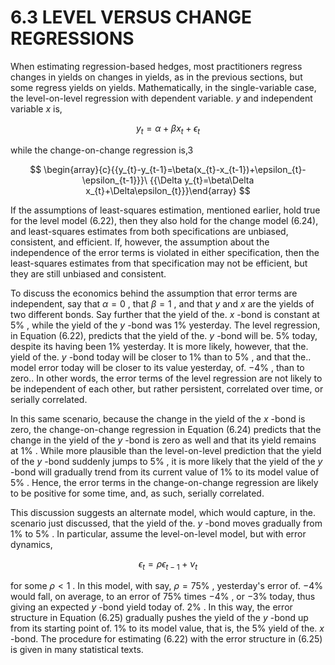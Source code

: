 # 6.3 LEVEL VERSUS CHANGE REGRESSIONS  

When estimating regression-based hedges, most practitioners regress changes in yields on changes in yields, as in the previous sections, but some regress yields on yields. Mathematically, in the single-variable case, the level-on-level regression with dependent variable. $y$ and independent variable $x$ is,  

$$
y_{t}=\alpha+\beta x_{t}+\epsilon_{t}
$$  

while the change-on-change regression is,3  

$$
\begin{array}{c}{{y_{t}-y_{t-1}=\beta(x_{t}-x_{t-1})+\epsilon_{t}-\epsilon_{t-1}}}\ {{\Delta y_{t}=\beta\Delta x_{t}+\Delta\epsilon_{t}}}\end{array}
$$  

If the assumptions of least-squares estimation, mentioned earlier, hold true for the level model (6.22), then they also hold for the change model (6.24), and least-squares estimates from both specifications are unbiased, consistent, and efficient. If, however, the assumption about the independence of the error terms is violated in either specification, then the least-squares estimates from that specification may not be efficient, but they are still unbiased and consistent.  

To discuss the economics behind the assumption that error terms are independent, say that $\alpha=0$ , that $\beta=1$ , and that $y$ and $x$ are the yields of two different bonds. Say further that the yield of the. $x$ -bond is constant at $5\%$ , while the yield of the $y$ -bond was $1\%$ yesterday. The level regression, in Equation (6.22), predicts that the yield of the. $y$ -bond will be. $5\%$ today, despite its having been $1\%$ yesterday. It is more likely, however, that the. yield of the. $y$ -bond today will be closer to $1\%$ than to $5\%$ , and that the.. model error today will be closer to its value yesterday, of. $-4\%$ , than to zero.. In other words, the error terms of the level regression are not likely to be independent of each other, but rather persistent, correlated over time, or serially correlated.  

In this same scenario, because the change in the yield of the $x$ -bond is zero, the change-on-change regression in Equation (6.24) predicts that the change in the yield of the $y$ -bond is zero as well and that its yield remains at $1\%$ . While more plausible than the level-on-level prediction that the yield of the $y$ -bond suddenly jumps to $5\%$ , it is more likely that the yield of the $y$ -bond will gradually trend from its current value of $1\%$ to its model value of $5\%$ . Hence, the error terms in the change-on-change regression are likely to be positive for some time, and, as such, serially correlated.  

This discussion suggests an alternate model, which would capture, in the. scenario just discussed, that the yield of the. $y$ -bond moves gradually from $1\%$ to $5\%$ . In particular, assume the level-on-level model, but with error dynamics,  

$$
\epsilon_{t}=\rho\epsilon_{t-1}+\nu_{t}
$$  

for some $\rho<1$ . In this model, with say, $\rho=75\%$ , yesterday's error of. $-4\%$ would fall, on average, to an error of $75\%$ times $-4\%$ , or $-3\%$ today, thus giving an expected $y$ -bond yield today of. $2\%$ . In this way, the error structure in Equation (6.25) gradually pushes the yield of the $y$ -bond up from its starting point of. $1\%$ to its model value, that is, the $5\%$ yield of the. $x$ -bond. The procedure for estimating (6.22) with the error structure in (6.25) is given in many statistical texts.  
